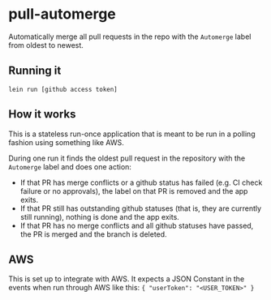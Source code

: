 # pull-automerge

Automatically merge all pull requests in the repo with the `Automerge` label from oldest to newest.

## Running it

`lein run [github access token]`

## How it works

This is a stateless run-once application that is meant to be run in a polling fashion using something like AWS.

During one run it finds the oldest pull request in the repository with the `Automerge` label and does one action:

- If that PR has merge conflicts or a github status has failed (e.g. CI check failure or no approvals), the label on that PR is removed and the app exits.
- If that PR still has outstanding github statuses (that is, they are currently still running), nothing is done and the app exits.
- If that PR has no merge conflicts and all github statuses have passed, the PR is merged and the branch is deleted.

## AWS
This is set up to integrate with AWS.
It expects a JSON Constant in the events when run through AWS like this: `{ "userToken": "<USER_TOKEN>" }`